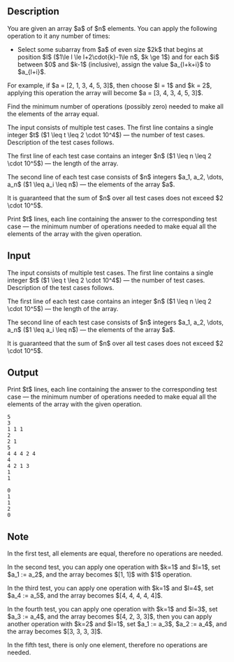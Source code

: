 ## Description

<div><p>You are given an array $a$ of $n$ elements. You can apply the following operation to it any number of times:</p><ul> <li> Select some subarray from $a$ of even size $2k$ that begins at position $l$ ($1\le l \le l+2\cdot{k}-1\le n$, $k \ge 1$) and for each $i$ between $0$ and $k-1$ (inclusive), assign the value $a_{l+k+i}$ to $a_{l+i}$. </li></ul><p>For example, if $a = [2, 1, 3, 4, 5, 3]$, then choose $l = 1$ and $k = 2$, applying this operation the array will become $a = [3, 4, 3, 4, 5, 3]$.</p><p>Find the minimum number of operations (possibly zero) needed to make all the elements of the array equal.</p></div><div class="input-specification"><p>The input consists of multiple test cases. The first line contains a single integer $t$ ($1 \leq t \leq 2 \cdot 10^4$) — the number of test cases. Description of the test cases follows.</p><p>The first line of each test case contains an integer $n$ ($1 \leq n \leq 2 \cdot 10^5$) — the length of the array.</p><p>The second line of each test case consists of $n$ integers $a_1, a_2, \dots, a_n$ ($1 \leq a_i \leq n$) — the elements of the array $a$.</p><p>It is guaranteed that the sum of $n$ over all test cases does not exceed $2 \cdot 10^5$.</p></div><div class="output-specification"><p>Print $t$ lines, each line containing the answer to the corresponding test case — the minimum number of operations needed to make equal all the elements of the array with the given operation.</p></div>

## Input

<p>The input consists of multiple test cases. The first line contains a single integer $t$ ($1 \leq t \leq 2 \cdot 10^4$) — the number of test cases. Description of the test cases follows.</p><p>The first line of each test case contains an integer $n$ ($1 \leq n \leq 2 \cdot 10^5$) — the length of the array.</p><p>The second line of each test case consists of $n$ integers $a_1, a_2, \dots, a_n$ ($1 \leq a_i \leq n$) — the elements of the array $a$.</p><p>It is guaranteed that the sum of $n$ over all test cases does not exceed $2 \cdot 10^5$.</p>

## Output

<p>Print $t$ lines, each line containing the answer to the corresponding test case — the minimum number of operations needed to make equal all the elements of the array with the given operation.</p>





```input1
5
3
1 1 1
2
2 1
5
4 4 4 2 4
4
4 2 1 3
1
1
```




```output1
0
1
1
2
0
```



## Note

<p>In the first test, all elements are equal, therefore no operations are needed.</p><p>In the second test, you can apply one operation with $k=1$ and $l=1$, set $a_1 := a_2$, and the array becomes $[1, 1]$ with $1$ operation.</p><p>In the third test, you can apply one operation with $k=1$ and $l=4$, set $a_4 := a_5$, and the array becomes $[4, 4, 4, 4, 4]$.</p><p>In the fourth test, you can apply one operation with $k=1$ and $l=3$, set $a_3 := a_4$, and the array becomes $[4, 2, 3, 3]$, then you can apply another operation with $k=2$ and $l=1$, set $a_1 := a_3$, $a_2 := a_4$, and the array becomes $[3, 3, 3, 3]$.</p><p>In the fifth test, there is only one element, therefore no operations are needed.</p>
